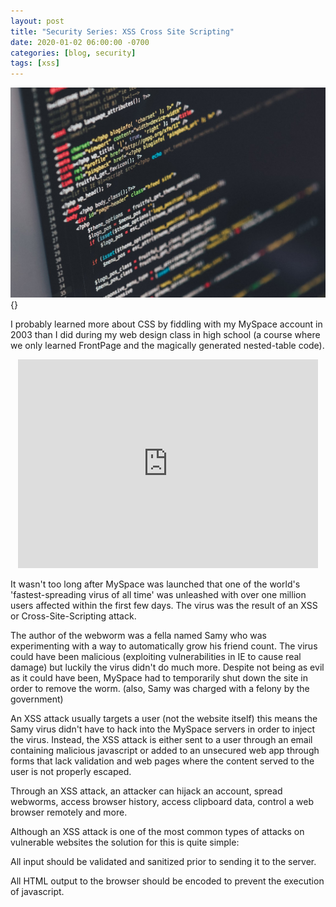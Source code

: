 ```yaml
---
layout: post
title: "Security Series: XSS Cross Site Scripting"
date: 2020-01-02 06:00:00 -0700
categories: [blog, security]
tags: [xss]
---
```

![](/assets/img/ilya-pavlov-OqtafYT5kTw-unsplash.jpg){}

I probably learned more about CSS by fiddling with my MySpace account in 2003 than I did during my web design class in
high school (a course where we only learned FrontPage and the magically generated nested-table code). 

<div style="text-align: center;">
<iframe allowfullscreen="" class="giphy-embed" frameborder="0" height="334" src="https://giphy.com/embed/DBa308wq8XTMs" width="480"></iframe></div>

It wasn't too long after MySpace was launched that one of the world's 'fastest-spreading virus of all time' was
unleashed with over one million users affected within the first few days. 
The virus was the result of an XSS or Cross-Site-Scripting attack.

The author of the webworm was a fella named Samy who was experimenting with a way to automatically grow his friend
count. The virus could have been malicious (exploiting vulnerabilities in IE to cause real damage) but luckily the
virus didn't do much more. Despite not being as evil as it could have been, MySpace had to temporarily shut down the
site in order to remove the worm. (also, Samy was charged with a felony by the government)

An XSS attack usually targets a user (not the website itself) this means the Samy virus didn't have to hack into the
MySpace servers in order to inject the virus. Instead, the XSS attack is either sent to a user through an email
containing malicious javascript or added to an unsecured web app through forms that lack validation and web pages
where the content served to the user is not properly escaped.

Through an XSS attack, an attacker can hijack an account, spread webworms, access browser history, access clipboard
data, control a web browser remotely and more.

Although an XSS attack is one of the most common types of attacks on vulnerable websites the solution for this is quite
simple:

All input should be validated and sanitized prior to sending it to the server.

All HTML output to the browser should be encoded to prevent the execution of javascript.

